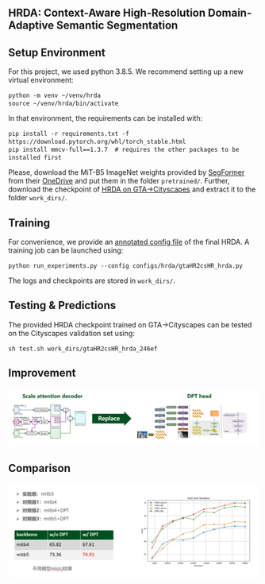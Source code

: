 ## HRDA: Context-Aware High-Resolution Domain-Adaptive Semantic Segmentation

## Setup Environment

For this project, we used python 3.8.5. We recommend setting up a new virtual
environment:

```shell
python -m venv ~/venv/hrda
source ~/venv/hrda/bin/activate
```

In that environment, the requirements can be installed with:

```shell
pip install -r requirements.txt -f https://download.pytorch.org/whl/torch_stable.html
pip install mmcv-full==1.3.7  # requires the other packages to be installed first
```

Please, download the MiT-B5 ImageNet weights provided by [SegFormer](https://github.com/NVlabs/SegFormer?tab=readme-ov-file#training)
from their [OneDrive](https://connecthkuhk-my.sharepoint.com/:f:/g/personal/xieenze_connect_hku_hk/EvOn3l1WyM5JpnMQFSEO5b8B7vrHw9kDaJGII-3N9KNhrg?e=cpydzZ) and put them in the folder `pretrained/`.
Further, download the checkpoint of [HRDA on GTA→Cityscapes](https://drive.google.com/file/d/1O6n1HearrXHZTHxNRWp8HCMyqbulKcSW/view?usp=sharing) and extract it to the folder `work_dirs/`.


## Training

For convenience, we provide an [annotated config file](configs/hrda/gtaHR2csHR_hrda.py)
of the final HRDA. A training job can be launched using:

```shell
python run_experiments.py --config configs/hrda/gtaHR2csHR_hrda.py
```

The logs and checkpoints are stored in `work_dirs/`.

## Testing & Predictions

The provided HRDA checkpoint trained on GTA→Cityscapes can be tested on the
Cityscapes validation set using:

```shell
sh test.sh work_dirs/gtaHR2csHR_hrda_246ef
```

## Improvement
![attention head improvement](resources/cyg1.png)

## Comparison
![Comparison](resources/cyg2.png)

